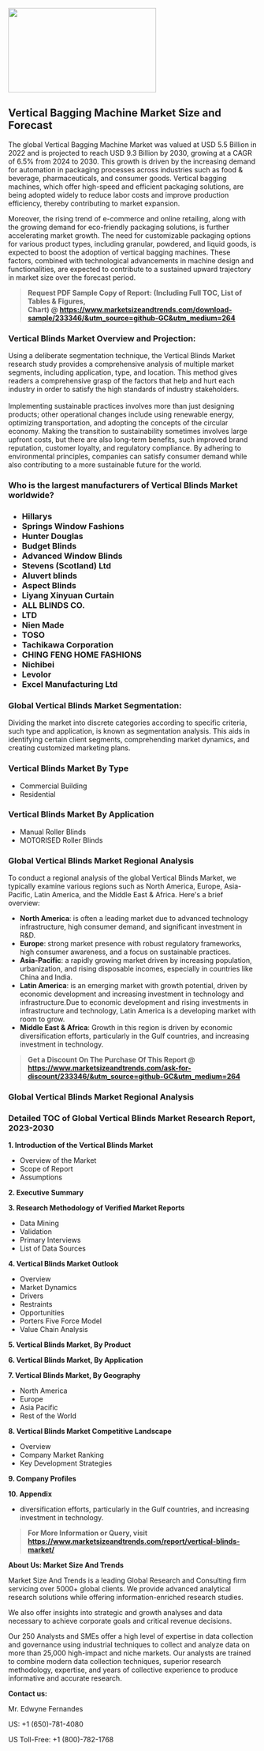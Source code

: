 <p><img class="alignnone size-medium wp-image-20088" src="https://ffe5etoiles.com/wp-content/uploads/2024/12/MST1-300x171.png" alt="" width="300" height="171" /></p><h2>Vertical Bagging Machine Market Size and Forecast</h2><p>The global Vertical Bagging Machine Market was valued at USD 5.5 Billion in 2022 and is projected to reach USD 9.3 Billion by 2030, growing at a CAGR of 6.5% from 2024 to 2030. This growth is driven by the increasing demand for automation in packaging processes across industries such as food & beverage, pharmaceuticals, and consumer goods. Vertical bagging machines, which offer high-speed and efficient packaging solutions, are being adopted widely to reduce labor costs and improve production efficiency, thereby contributing to market expansion.</p><p>Moreover, the rising trend of e-commerce and online retailing, along with the growing demand for eco-friendly packaging solutions, is further accelerating market growth. The need for customizable packaging options for various product types, including granular, powdered, and liquid goods, is expected to boost the adoption of vertical bagging machines. These factors, combined with technological advancements in machine design and functionalities, are expected to contribute to a sustained upward trajectory in market size over the forecast period.</p></p><blockquote id="" class=""><strong>Request PDF Sample Copy of Report: (Including Full TOC, List of Tables &amp; Figures, Chart)&nbsp;@&nbsp;<strong><a href="https://www.marketsizeandtrends.com/download-sample/233346/&utm_source=github-GC&utm_medium=264" target="_blank">https://www.marketsizeandtrends.com/download-sample/233346/&utm_source=github-GC&utm_medium=264</a></strong></strong></blockquote><h3 id="" class="">Vertical Blinds Market&nbsp;Overview and Projection:</h3><p id="" class="">Using a deliberate segmentation technique, the Vertical Blinds Market research study provides a comprehensive analysis of multiple market segments, including application, type, and location. This method gives readers a comprehensive grasp of the factors that help and hurt each industry in order to satisfy the high standards of industry stakeholders. <br /> <br />Implementing sustainable practices involves more than just designing products; other operational changes include using renewable energy, optimizing transportation, and adopting the concepts of the circular economy. Making the transition to sustainability sometimes involves large upfront costs, but there are also long-term benefits, such improved brand reputation, customer loyalty, and regulatory compliance. By adhering to environmental principles, companies can satisfy consumer demand while also contributing to a more sustainable future for the world.</p><h3 id="" class="">Who is the largest manufacturers of&nbsp;Vertical Blinds Market worldwide?</h3><h3 class=""><p><ul><li>Hillarys </li><li> Springs Window Fashions </li><li> Hunter Douglas </li><li> Budget Blinds </li><li> Advanced Window Blinds </li><li> Stevens (Scotland) Ltd </li><li> Aluvert blinds </li><li> Aspect Blinds </li><li> Liyang Xinyuan Curtain </li><li> ALL BLINDS CO. </li><li> LTD </li><li> Nien Made </li><li> TOSO </li><li> Tachikawa Corporation </li><li> CHING FENG HOME FASHIONS </li><li> Nichibei </li><li> Levolor </li><li> Excel Manufacturing Ltd</li></ul></p></h3><h3 id="" class="">Global&nbsp;Vertical Blinds Market Segmentation:</h3><p id="" class="">Dividing the market into discrete categories according to specific criteria, such type and application, is known as segmentation analysis. This aids in identifying certain client segments, comprehending market dynamics, and creating customized marketing plans.</p><h3 id="" class="">Vertical Blinds Market&nbsp;By Type</h3><p><p><ul><li>Commercial Building</li><li> Residential</p></li></ul></p></p><h3 id="" class="">Vertical Blinds Market&nbsp;By Application</h3><p class=""><p><ul><li>Manual Roller Blinds</li><li> MOTORISED Roller Blinds</li></ul></p></p><h3 id="" class="">Global Vertical Blinds Market Regional Analysis</h3><p id="" class="">To conduct a regional analysis of the global Vertical Blinds Market, we typically examine various regions such as North America, Europe, Asia-Pacific, Latin America, and the Middle East &amp; Africa. Here's a brief overview:</p><ul><li><strong>North America</strong>: is often a leading market due to advanced technology infrastructure, high consumer demand, and significant investment in R&amp;D.</li><li><strong>Europe</strong>: strong market presence with robust regulatory frameworks, high consumer awareness, and a focus on sustainable practices.</li><li><strong>Asia-Pacific</strong>: a rapidly growing market driven by increasing population, urbanization, and rising disposable incomes, especially in countries like China and India.</li><li><strong>Latin America</strong>: is an emerging market with growth potential, driven by economic development and increasing investment in technology and infrastructure.Due to economic development and rising investments in infrastructure and technology, Latin America is a developing market with room to grow.</li><li><strong>Middle East &amp; Africa</strong>: Growth in this region is driven by economic diversification efforts, particularly in the Gulf countries, and increasing investment in technology.</li></ul><blockquote id="" class=""><strong>Get a Discount On The Purchase Of This Report @ <strong><a href="https://www.marketsizeandtrends.com/ask-for-discount/233346/&utm_source=github-GC&utm_medium=264" target="_blank">https://www.marketsizeandtrends.com/ask-for-discount/233346/&utm_source=github-GC&utm_medium=264</a></strong></strong></blockquote><h3 id="" class="">Global Vertical Blinds Market Regional Analysis</h3><h3 id="" class="">Detailed TOC of Global Vertical Blinds Market Research Report, 2023-2030</h3><p id="" class=""><strong>1. Introduction of the Vertical Blinds Market</strong></p><ul><li>Overview of the Market</li><li>Scope of Report</li><li>Assumptions</li></ul><p id="" class=""><strong>2. Executive Summary</strong></p><p id="" class=""><strong>3. Research Methodology of Verified Market Reports</strong></p><ul><li>Data Mining</li><li>Validation</li><li>Primary Interviews</li><li>List of Data Sources</li></ul><p id="" class=""><strong>4. Vertical Blinds Market Outlook</strong></p><ul><li>Overview</li><li>Market Dynamics</li><li>Drivers</li><li>Restraints</li><li>Opportunities</li><li>Porters Five Force Model</li><li>Value Chain Analysis</li></ul><p id="" class=""><strong>5. Vertical Blinds Market, By Product</strong></p><p id="" class=""><strong>6. Vertical Blinds Market, By Application</strong></p><p id="" class=""><strong>7. Vertical Blinds Market, By Geography</strong></p><ul><li>North America</li><li>Europe</li><li>Asia Pacific</li><li>Rest of the World</li></ul><p id="" class=""><strong>8. Vertical Blinds Market Competitive Landscape</strong></p><ul><li>Overview</li><li>Company Market Ranking</li><li>Key Development Strategies</li></ul><p id="" class=""><strong>9. Company Profiles</strong></p><p id="" class=""><strong>10. Appendix</strong></p><ul><li>diversification efforts, particularly in the Gulf countries, and increasing investment in technology.</li></ul><blockquote id="" class=""><strong>For More Information or Query, visit <strong><strong><a href="https://www.marketsizeandtrends.com/report/vertical-blinds-market/" target="_blank">https://www.marketsizeandtrends.com/report/vertical-blinds-market/</a></strong></strong></strong></blockquote><p id="" class=""><strong>About Us: Market Size And Trends</strong></p><p id="" class="">Market Size And Trends is a leading Global Research and Consulting firm servicing over 5000+ global clients. We provide advanced analytical research solutions while offering information-enriched research studies.</p><p id="" class="">We also offer insights into strategic and growth analyses and data necessary to achieve corporate goals and critical revenue decisions.</p><p id="" class="">Our 250 Analysts and SMEs offer a high level of expertise in data collection and governance using industrial techniques to collect and analyze data on more than 25,000 high-impact and niche markets. Our analysts are trained to combine modern data collection techniques, superior research methodology, expertise, and years of collective experience to produce informative and accurate research.</p><p id="" class=""><strong>Contact us:</strong></p><p id="" class="">Mr. Edwyne Fernandes</p><p id="" class="">US: +1 (650)-781-4080</p><p id="" class="">US Toll-Free: +1 (800)-782-1768</p>
